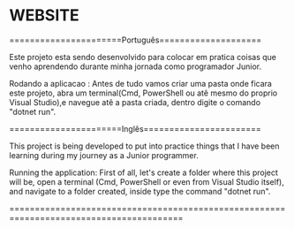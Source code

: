 # WEBSITE



======================Português====================

Este projeto esta sendo desenvolvido para colocar em pratica coisas que venho aprendendo durante minha jornada como programador Junior.

Rodando a aplicacao : Antes de tudo vamos criar uma pasta onde ficara este projeto, abra um terminal(Cmd, PowerShell ou atê mesmo do proprio Visual Studio),e navegue atê a pasta criada, dentro digite o comando "dotnet run". 

======================Inglês=======================

This project is being developed to put into practice things that I have been learning during my journey as a Junior programmer.

Running the application: First of all, let's create a folder where this project will be, open a terminal (Cmd, PowerShell or even from Visual Studio itself), and navigate to a folder created, inside type the command "dotnet run".


========================================================================================

